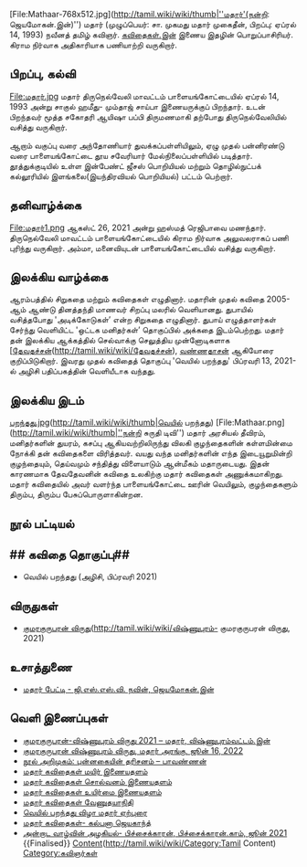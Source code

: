 [File:Mathaar-768x512.jpg](http://tamil.wiki/wiki/thumb|''மதார்'(நன்றி: ஜெயமோகன்.இன்)'')
மதார் (முழுப்பெயர்: சா. முகமது மதார் முகைதீன், பிறப்பு: ஏப்ரல் 14, 1993) நவீனத் தமிழ் கவிஞர். [கவிதைகள்.இன்](http://www.kavithaigal.in/) இணைய இதழின் பொறுப்பாசிரியர். கிராம நிர்வாக அதிகாரியாக பணியாற்றி வருகிறார்.
## பிறப்பு, கல்வி
[File:மதார்.jpg](http://tamil.wiki/wiki/thumb)
மதார் திருநெல்வேலி மாவட்டம் பாளையங்கோட்டையில் ஏப்ரல் 14, 1993 அன்று சாகுல் ஹமீது- மும்தாஜ் சாய்பா இணையருக்குப் பிறந்தார். உடன் பிறந்தவர் மூத்த சகோதரி ஆயிஷா பப்பி திருமணமாகி தற்போது திருநெல்வேலியில் வசித்து வருகிறார்.

ஆறாம் வகுப்பு வரை அந்தோணியார் துவக்கப்பள்ளியிலும், ஏழு முதல் பன்னிரண்டு வரை பாளையங்கோட்டை தூய சவேரியார் மேல்நிலைப்பள்ளியில் படித்தார். தூத்துக்குடியில் உள்ள இன்பேண்ட் ஜீசஸ் பொறியியல் மற்றும் தொழில்நுட்பக் கல்லூரியில் இளங்கலை(இயந்திரவியல் பொறியியல்) பட்டம் பெற்றார்.  
## தனிவாழ்க்கை
[File:மதார்1.png](http://tamil.wiki/wiki/thumb)
ஆகஸ்ட் 26, 2021 அன்று ஹஸ்மத் ரெஜிபாவை மணந்தார். திருநெல்வேலி மாவட்டம் பாளையங்கோட்டையில் கிராம நிர்வாக அலுவலராகப் பணி புரிந்து வருகிறார். அம்மா, மனைவியுடன் பாளையங்கோட்டையில் வசித்து வருகிறார். 
## இலக்கிய வாழ்க்கை
ஆரம்பத்தில் சிறுகதை மற்றும் கவிதைகள் எழுதினார். மதாரின் முதல் கவிதை 2005-ஆம் ஆண்டு தினத்தந்தி மாணவர் சிறப்பு மலரில் வெளியானது. துபாயில் வசித்தபோது 'அடிக்கோடுகள்’ என்ற சிறுகதை எழுதினார். துபாய் எழுத்தாளர்கள் சேர்ந்து வெளியிட்ட 'ஒட்டக மனிதர்கள்’ தொகுப்பில் அக்கதை இடம்பெற்றது. மதார் தன் இலக்கிய ஆக்கத்தில் செல்வாக்கு செலுத்திய முன்னோடிகளாக [[தேவதச்சன்](தேவதேவன்](http://tamil.wiki/wiki/தேவதேவன்),)(http://tamil.wiki/wiki/தேவதச்சன்), [வண்ணதாசன்](http://tamil.wiki/wiki/கல்யாண்ஜி) ஆகியோரை குறிப்பிடுகிறார். இவரது முதல் கவிதைத் தொகுப்பு 'வெயில் பறந்தது' பிப்ரவரி 13, 2021-ல் அழிசி பதிப்பகத்தின் வெளியீடாக வந்தது.
## இலக்கிய இடம்
[பறந்தது.jpg](File:வெயில்)(http://tamil.wiki/wiki/thumb|வெயில் பறந்தது)
[File:Mathaar.png](http://tamil.wiki/wiki/thumb|''நன்றி சுருதி டிவி'')
மதார் அரசியல் தீவிரம், மனிதர்களின் துயரம், கசப்பு ஆகியவற்றிலிருந்து விலகி குழந்தைகளின் கள்ளமின்மை நோக்கி தன் கவிதைகளை விரித்தவர். வயது வந்த மனிதர்களின் எந்த இடையூறுமின்றி குழந்தையும், தெய்வமும் சந்தித்து விளையாடும் ஆன்மீகம் மதாருடையது. இதன் காரணமாக தேவதேவனின் கவிதை உலகிற்கு மதார் கவிதைகள் அணுக்கமாகிறது. மதார் கவிதையில் அவர் வளர்ந்த பாளையங்கோட்டை ஊரின் வெயிலும், குழந்தைகளும் திரும்ப, திரும்ப பேசுப்பொருளாகின்றன.
## நூல் பட்டியல்
## ## கவிதை தொகுப்பு## 
* வெயில் பறந்தது (அழிசி, பிப்ரவரி 2021)
## விருதுகள்
* [குமரகுருபரன் விருது](விஷ்ணுபுரம்-)(http://tamil.wiki/wiki/விஷ்ணுபுரம்- குமரகுருபரன் விருது, 2021)
## உசாத்துணை
* [மதார் பேட்டி - ஜி.எஸ்.எஸ்.வி. நவின், ஜெயமோகன்.இன்](https://www.jeyamohan.in/148316/)
## வெளி இணைப்புகள்
* [குமரகுருபரன்-விஷ்ணுபுரம் விருது 2021 – மதார், விஷ்ணுபுரம்வட்டம்.இன்](https://vishnupuramvattam.in/content/3531)
* [குமரகுருபரன் விஷ்ணுபுரம் விருது, மதார் அரங்கு, ஜூன் 16, 2022](https://www.jeyamohan.in/166961/)
* [நூல் அறிமுகம்: புன்னகையின் தரிசனம் – பாவண்ணன்](https://bookday.in/veyil-paranthathu-book-review/)
* [மதார் கவிதைகள் மயிர் இணையதளம்](https://mayir.in/poetry/mathar/1192/)
* [மதார் கவிதைகள் சொல்வனம் இணையதளம்](https://solvanam.com/2023/05/14/%e0%ae%ae%e0%ae%a4%e0%ae%be%e0%ae%b0%e0%af%8d-%e0%ae%95%e0%ae%b5%e0%ae%bf%e0%ae%a4%e0%af%88%e0%ae%95%e0%ae%b3%e0%af%8d/)
* [மதார் கவிதைகள் உயிர்மை இணையதளம்](https://solvanam.com/2023/05/14/%e0%ae%ae%e0%ae%a4%e0%ae%be%e0%ae%b0%e0%af%8d-%e0%ae%95%e0%ae%b5%e0%ae%bf%e0%ae%a4%e0%af%88%e0%ae%95%e0%ae%b3%e0%af%8d/)
* [மதார் கவிதைகள் வேணுதயாநிதி](https://www.jeyamohan.in/148300/)
* [வெயில் பறந்தது விழா மதார் ஏற்புரை](https://www.youtube.com/watch?v=YxaDhUU__JE)
* [மதார் கவிதைகள்- கல்பனா ஜெயகாந்த்](https://www.jeyamohan.in/148230/)
* [அன்றாட வாழ்வின் அழகியல்- பிச்சைக்காரன், பிச்சைக்காரன்.காம், ஜூன் 2021](http://www.pichaikaaran.com/2021/06/blog-post_8.html?m=1)
{{Finalised}}
[Content](Category:Tamil)(http://tamil.wiki/wiki/Category:Tamil Content)
[Category:கவிஞர்கள்](http://tamil.wiki/wiki/Category:கவிஞர்கள்)